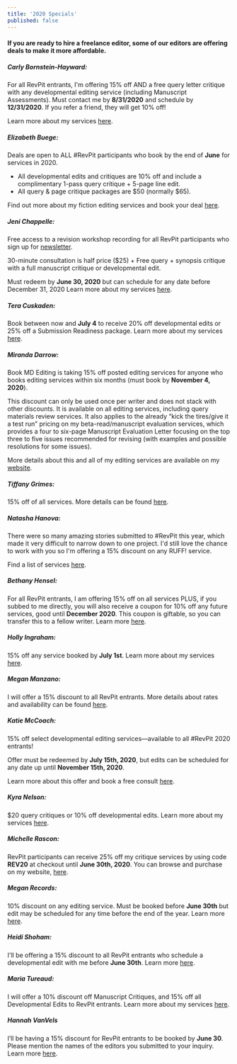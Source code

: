 ```yaml
---
title: '2020 Specials'
published: false
---
```


#### If you are ready to hire a freelance editor, some of our editors are offering deals to make it more affordable.

##### Carly Bornstein-Hayward: 

For all RevPit entrants, I'm offering 15% off AND a free query letter critique with any developmental editing service (including Manuscript Assessments). Must contact me by **8/31/2020** and schedule by **12/31/2020**. If you refer a friend, they will get 10% off! 

Learn more about my services [here](https://booklighteditorial.com/services?target=_blank). 

##### Elizabeth Buege: 

Deals are open to ALL #RevPit participants who book by the end of **June** for services in 2020.
 * All developmental edits and critiques are 10% off and include a complimentary 1-pass query critique + 5-page line edit.
 * All query & page critique packages are $50 (normally $65).

Find out more about my fiction editing services and book your deal [here](http://www.elizabethbuege.com/services/fiction-editing?target=_blank).

##### Jeni Chappelle: 

Free access to a revision workshop recording for all RevPit participants who sign up for [newsletter](https://tinyurl.com/yd6vsdfm).

30-minute consultation is half price ($25) + Free query + synopsis critique with a full manuscript critique or developmental edit.

Must redeem by **June 30, 2020** but can schedule for any date before December 31, 2020 Learn more about my services [here](https://www.jenichappelleeditorial.com/services?target=_blank).

##### Tera Cuskaden: 

Book between now and **July 4** to receive 20% off developmental edits or 25% off a Submission Readiness package. Learn more about my services [here](http://www.teracuskaden.com/?target=_blank). 

##### Miranda Darrow:

Book MD Editing is taking 15% off posted editing services for anyone who books editing services within six months (must book by **November 4, 2020**).

This discount can only be used once per writer and does not stack with other discounts. It is available on all editing services, including query materials review services. It also applies to the already “kick the tires/give it a test run” pricing on my beta-read/manuscript evaluation services, which provides a four to six-page Manuscript Evaluation Letter focusing on the top three to five issues recommended for revising (with examples and possible resolutions for some issues).

More details about this and all of my editing services are available on my [website](https://www.mirandadarrow.com/revpit-2020-discount-on-editing-services?target=_blank).

##### Tiffany Grimes:

15% off of all services. More details can be found [here](https://www.burgeondesignandeditorial.com/editorial-services?target=_blank).

##### Natasha Hanova:

There were so many amazing stories submitted to \#RevPit this year, which made it very difficult to narrow down to one project. I'd still love the chance to work with you so I'm offering a 15% discount on any RUFF! service.

Find a list of services [here](https://ruffdraft.pub/services?target=_blank).

##### Bethany Hensel:

For all RevPit entrants, I am offering 15% off on all services PLUS, if you subbed to me directly, you will also receive a coupon for 10% off any future services, good until **December 2020**. This coupon is giftable, so you can transfer this to a fellow writer. Learn more [here](http://www.bethanyhensel.com?target=_blank).

##### Holly Ingraham:

15% off any service booked by **July 1st**. Learn more about my services [here](https://www.hollyingraham.com/services?target=_blank).

##### Megan Manzano:

I will offer a 15% discount to all RevPit entrants. More details about rates and availability can be found [here](https://www.meg-edits.com?target=_blank).

##### Katie McCoach:

15% off select developmental editing services—available to all #RevPit 2020 entrants!

Offer must be redeemed by **July 15th, 2020**, but edits can be scheduled for any date up until **November 15th, 2020**.

Learn more about this offer and book a free consult [here](https://katiemccoach.com/revpit-2020-editing-specials?target=_blank).  

##### Kyra Nelson:

$20 query critiques or 10% off developmental edits. Learn more about my services [here](https://kyramnelson.com/editing-services?target=_blank).

##### Michelle Rascon:

RevPit participants can receive 25% off my critique services by using code **REV20** at checkout until **June 30th, 2020**. You can browse and purchase on my website, [here](https://www.editorrascon.com/editorial-services/critiques?target=_blank).

##### Megan Records:

10% discount on any editing service. Must be booked before **June 30th** but edit may be scheduled for any time before the end of the year. Learn more [here](http://www.meganrecords.com?target=_blank).

##### Heidi Shoham:

I'll be offering a 15% discount to all RevPit entrants who schedule a developmental edit with me before **June 30th**. Learn more [here](http://www.heidishoham.com/?page_id=12?target=_blank).

##### Maria Tureaud:

I will offer a 10% discount off Manuscript Critiques, and 15% off all Developmental Edits to RevPit entrants. Learn more about my services [here](https://mariatureaud.com?target=_blank).

##### Hannah VanVels

I’ll be having a 15% discount for RevPit entrants to be booked by **June 30**. Please mention the names of the editors you submitted to your inquiry. Learn more [here](https://hannahvanvels.com/services?target=_blank).